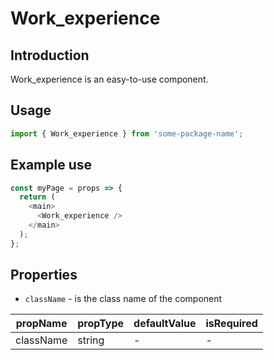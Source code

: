 # Work_experience

<!-- STORY -->

## Introduction

Work_experience is an easy-to-use component.

## Usage

```javascript
import { Work_experience } from 'some-package-name';
```

## Example use

```javascript
const myPage = props => {
  return (
    <main>
      <Work_experience />
    </main>
  );
};
```

## Properties

- `className` - is the class name of the component

| propName  | propType | defaultValue | isRequired |
| --------- | -------- | ------------ | ---------- |
| className | string   | -            | -          |
